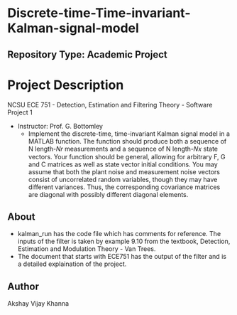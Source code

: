 # Discrete-time-Time-invariant-Kalman-signal-model

## Repository Type: Academic Project

# Project Description
NCSU ECE 751 - Detection, Estimation and Filtering Theory - Software Project 1
- Instructor: Prof. G. Bottomley
  -  Implement the discrete-time, time-invariant Kalman signal model in a MATLAB function. The function should produce both a sequence of N length-𝑁𝑟 measurements and a 
sequence of N length-𝑁𝑥 state vectors. Your function should be general, allowing for arbitrary F, G and C matrices as well as state vector initial conditions. You may assume that both the plant noise and measurement noise vectors consist of uncorrelated random variables, though they may have different variances. Thus, the  corresponding covariance matrices are diagonal with possibly different diagonal elements.
  

  
## About
- kalman_run has the code file which has comments for reference. The inputs of the filter is taken by example 9.10 from the textbook, Detection, Estimation and Modulation Theory -  Van Trees.
- The document that starts with ECE751 has the output of the filter and is a detailed explaination of the project.

## Author
Akshay Vijay Khanna
